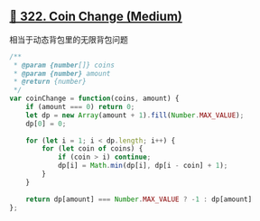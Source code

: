 ## [🐸 322. Coin Change (Medium)](https://leetcode.com/problems/coin-change/)

相当于动态背包里的无限背包问题

```javascript
/**
 * @param {number[]} coins
 * @param {number} amount
 * @return {number}
 */
var coinChange = function(coins, amount) {
    if (amount === 0) return 0;
    let dp = new Array(amount + 1).fill(Number.MAX_VALUE);
    dp[0] = 0;
    
    for (let i = 1; i < dp.length; i++) {
        for (let coin of coins) {
            if (coin > i) continue;
            dp[i] = Math.min(dp[i], dp[i - coin] + 1);
        }
    }
    
    return dp[amount] === Number.MAX_VALUE ? -1 : dp[amount]
};
```
